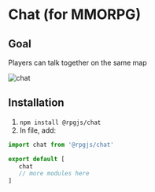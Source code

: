 # Chat (for MMORPG)

## Goal

Players can talk together on the same map

![chat](/assets/plugins/chat.png)

## Installation

1. `npm install @rpgjs/chat`
2. In <PathTo to="modIndex" /> file, add:

```ts
import chat from '@rpgjs/chat'

export default [
   chat
   // more modules here
]
```